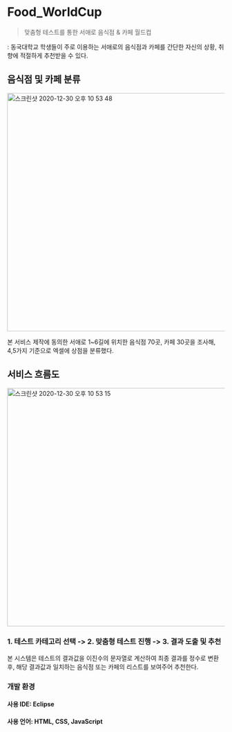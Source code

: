 # Food_WorldCup
> 맞춤형 테스트를 통한 서애로 음식점 & 카페 월드컵

: 동국대학교 학생들이 주로 이용하는 서애로의 음식점과 카페를 간단한 자신의 상황, 취향에 적절하게 추천받을 수 있다. 

## 음식점 및 카페 분류

<img width="550" alt="스크린샷 2020-12-30 오후 10 53 48" src="https://user-images.githubusercontent.com/40908279/103355583-ed13be80-4af1-11eb-8ac0-1b180ee50010.png">

본 서비스 제작에 동의한 서애로 1~6길에 위치한 음식점 70곳, 카페 30곳을 조사해, 4,5가지 기준으로 엑셀에 상점을 분류했다.

## 서비스 흐름도

<img width="550" alt="스크린샷 2020-12-30 오후 10 53 15" src="https://user-images.githubusercontent.com/40908279/103355586-ef761880-4af1-11eb-864f-d149e0e4d211.png">

### 1. 테스트 카테고리 선택    ->   2. 맞춤형 테스트 진행    ->   3.  결과 도출 및 추천

본 시스템은 테스트의 결과값을 이진수의 문자열로 계산하여 최종 결과를 정수로 변환 후, 해당 결과값과 일치하는 음식점 또는 카페의 리스트를 보여주어 추천한다.

### 개발 환경
#### 사용 IDE: Eclipse
#### 사용 언어: HTML, CSS, JavaScript
